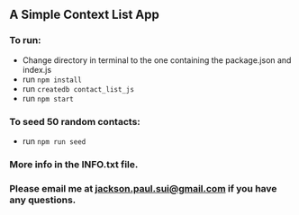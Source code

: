 ## A Simple Context List App

### To run:
* Change directory in terminal to the one containing the package.json and index.js
* run `npm install`
* run `createdb contact_list_js`
* run `npm start`

### To seed 50 random contacts:
* run `npm run seed`

### More info in the INFO.txt file.

### Please email me at jackson.paul.sui@gmail.com if you have any questions.